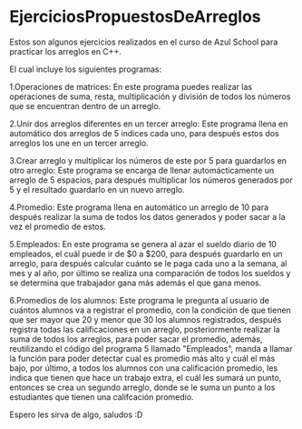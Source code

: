 # EjerciciosPropuestosDeArreglos
Estos son algunos ejercicios realizados en el curso de Azul School para practicar los arreglos en C++.

El cual incluye los siguientes programas:

1.Operaciones de matrices: En este programa puedes realizar las operaciones de suma, resta, multiplicación y división de todos los números que se encuentran dentro de un arreglo.

2.Unir dos arreglos diferentes en un tercer arreglo: Este programa llena en automático dos arreglos de 5 indices cada uno, para después estos dos arreglos los une en un tercer arreglo.

3.Crear arreglo y multiplicar los números de este por 5 para guardarlos en otro arreglo: Este programa se encarga de llenar automácticamente un arreglo de 5 espacios, para después multiplicar los números generados por 5 y el resultado guardarlo en un nuevo arreglo.

4.Promedio: Este programa llena en automático un arreglo de 10 para después realizar la suma de todos los datos generados y poder sacar a la vez el promedio de estos.

5.Empleados: En este programa se genera al azar el sueldo diario de 10 empleados, el cuál puede ir de $0 a $200, para después guardarlo en un arreglo, para después calcular cuánto se le paga cada uno a la semana, al mes y al año, por último se realiza una comparación de todos los sueldos y se determina que trabajador gana más además el que gana menos.

6.Promedios de los alumnos: Este programa le pregunta al usuario de cuántos alumnos va a registrar el promedio, con la condición de que tienen que ser mayor que 20 y menor que 30 los alumnos registrados, después registra todas las calificaciones en un arreglo, posteriormente realizar la suma de todos los arreglos, para poder sacar el promedio, además, reutilizando el código del programa 5 llamado "Empleados", manda a llamar la función para poder detectar cual es promedio más alto y cuál el más bajo, por último, a todos los alumnos con una calificación promedio, les indica que tienen que hace un trabajo extra, el cuál les sumará un punto, entonces se crea un segundo arreglo, donde se le suma un punto a los estudiantes que tienen una califcación promedio.

Espero les sirva de algo, saludos :D
